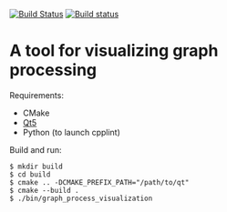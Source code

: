 [![Build Status](https://travis-ci.com/graphprocessing/graph_process_visualization.svg?branch=master)](https://travis-ci.com/graphprocessing/graph_process_visualization)
[![Build status](https://ci.appveyor.com/api/projects/status/r4ll77716od44vsl/branch/master?svg=true)](https://ci.appveyor.com/project/allnes/graph-process-visualization/branch/master)
# A tool for visualizing graph processing

Requirements:
- CMake
- [Qt5](https://www.qt.io/download)
- Python (to launch cpplint)

Build and run:
```console
$ mkdir build
$ cd build
$ cmake .. -DCMAKE_PREFIX_PATH="/path/to/qt"
$ cmake --build .
$ ./bin/graph_process_visualization
```
